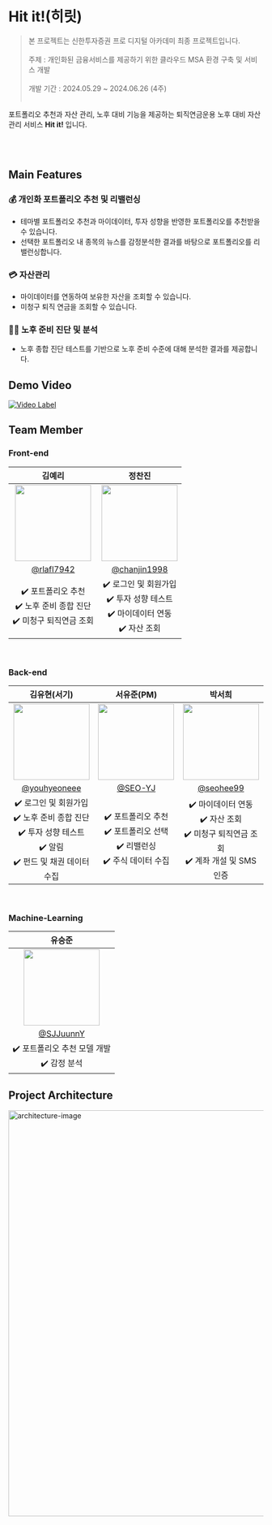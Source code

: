 <div aligin="center">
<h1>Hit it!(히릿)</h1>
</div>

> 본 프로젝트는 신한투자증권 프로 디지털 아카데미 최종 프로젝트입니다.
<br/><br/>
> 주제 : 개인화된 금융서비스를 제공하기 위한 클라우드 MSA 환경 구축 및 서비스 개발 
<br/><br/>
> 개발 기간 : 2024.05.29 ~ 2024.06.26 (4주) 
<br/><br/>

포트폴리오 추천과 자산 관리, 노후 대비 기능을 제공하는 퇴직연금운용 노후 대비 자산관리 서비스 <b>Hit it!</b> 입니다.

<br/><br/>

## Main Features

### 💰 개인화 포트폴리오 추천 및 리밸런싱 
- 테마별 포트폴리오 추천과 마이데이터, 투자 성향을 반영한 포트폴리오를 추천받을 수 있습니다.
- 선택한 포트폴리오 내 종목의 뉴스를 감정분석한 결과를 바탕으로 포트폴리오를 리밸런싱합니다.

### 💳 자산관리
- 마이데이터를 연동하여 보유한 자산을 조회할 수 있습니다.
- 미청구 퇴직 연금을 조회할 수 있습니다.
  
### 🧓🏻 노후 준비 진단 및 분석  
- 노후 종합 진단 테스트를 기반으로 노후 준비 수준에 대해 분석한 결과를 제공합니다.

## Demo Video
[![Video Label](http://img.youtube.com/vi/uacBCkgibhw/0.jpg)](https://youtu.be/uacBCkgibhw)

## Team Member
### Front-end

|김예리|정찬진|
|:----:|:----:|
|<img src = "https://avatars.githubusercontent.com/u/46741373?v=4" width=150>|<img src = "https://avatars.githubusercontent.com/chanjin1998" width=150>|
|[@rlafl7942](https://github.com/rlafl7942)|[@chanjin1998](https://github.com/chanjin1998)|
| ✔️ 포트폴리오 추천 <br> ✔️ 노후 준비 종합 진단 <br> ✔️ 미청구 퇴직연금 조회| ✔️ 로그인 및 회원가입 <br> ✔️ 투자 성향 테스트 <br> ✔️ 마이데이터 연동 <br> ✔️ 자산 조회 |

<br />

### Back-end

|김유현(서기)|서유준(PM)|박서희|
|:----:|:----:|:-----:|
|<img src = "https://avatars.githubusercontent.com/youhyeoneee" width=150>|<img src = "https://avatars.githubusercontent.com/SEO-YJ" width=150>|<img src = "https://avatars.githubusercontent.com/seohee99" width=150>|
|[@youhyeoneee](https://github.com/youhyeoneee)|[@SEO-YJ](https://github.com/SEO-YJ)|[@seohee99](https://github.com/seohee99)|
| ✔️ 로그인 및 회원가입 <br> ✔️ 노후 준비 종합 진단 <br> ✔️ 투자 성향 테스트 <br> ✔️ 알림 <br> ✔️ 펀드 및 채권 데이터 수집 | ✔️ 포트폴리오 추천 <br> ✔️ 포트폴리오 선택 <br> ✔️ 리밸런싱 <br> ✔️ 주식 데이터 수집 <br> | ✔️ 마이데이터 연동 <br> ✔️ 자산 조회 <br> ✔️ 미청구 퇴직연금 조회 <br> ✔️ 계좌 개설 및 SMS 인증 <br>|

<br />

### Machine-Learning

|유승준|
|:----:|
|<img src = "https://avatars.githubusercontent.com/SJJuunnY" width=150>|
|[@SJJuunnY](https://github.com/SJJuunnY)|
| ✔️ 포트폴리오 추천 모델 개발 <br> ✔️ 감정 분석 |

## Project Architecture 
<img src="https://github.com/user-attachments/assets/90175e8f-ef51-4461-a18e-a6f8d0b2b6a1" alt="architecture-image" width=800>

